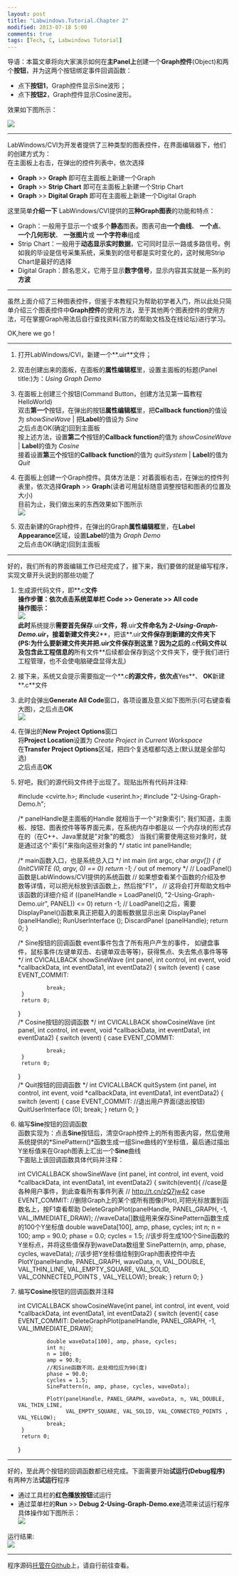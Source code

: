 ```yaml
---
layout: post
title: "Labwindows.Tutorial.Chapter 2"
modified: 2013-07-18 5:00
comments: true
tags: [Tech, C, Labwindows Tutorial]
---
```


导语：本篇文章将向大家演示如何在**主Panel上**创建一个**Graph控件**(Object)和两个**按钮**，并为这两个按钮绑定事件回调函数：  

 - 点下**按钮1**，Graph控件显示Sine波形；  
 - 点下**按钮2**，Graph控件显示Cosine波形。

效果如下图所示：  

<!--more-->

![][1]

 [1]: http://ww3.sinaimg.cn/large/6480dca9tw1e66pudgy7aj20ej0l6abp.jpg

------

LabWindows/CVI为开发者提供了三种类型的图表控件，在界面编辑器下，他们的创建方式为：  
在主面板上右击，在弹出的控件列表中，依次选择

*   **Graph** >> **Graph** 即可在主面板上新建一个Graph 
*   **Graph** >> **Strip Chart** 即可在主面板上新建一个Strip Chart 
*   **Graph** >> **Digital Graph** 即可在主面板上新建一个Digital Graph 

这里简单**介绍一下** LabWindows/CVI提供的**三种Graph图表**的功能和特点：

*   Graph：一般用于显示一个或多个**静态**图表。图表可由**一个曲线**、 **一个点**、 **一个几何形状**、 **一张图片**或 **一个字符串**组成 
*   Strip Chart：一般用于**动态显示实时数据**，它可同时显示一路或多路信号。例如我的毕设是信号采集系统，采集到的信号都是实时变化的，这时候用Strip Chart是最好的选择 
*   Digital Graph：顾名思义，它用于显示**数字信号**，显示内容其实就是一系列的**方波** 

* * *

虽然上面介绍了三种图表控件，但鉴于本教程只为帮助初学者入门，所以此处只简单介绍三个图表控件中**Graph控件**的使用方法，至于其他两个图表控件的使用方法，可在掌握Graph用法后自行查找资料(官方的帮助文档及在线论坛)进行学习。

OK,here we go !

* * *

1) 打开LabWindows/CVI，新建一个**.uir**文件；

2) 双击创建出来的面板，在面板的**属性编辑框**里，设置主面板的标题(Panel title:)为：*Using Graph Demo*

3) 在面板上创建三个按钮(Command Button，创建方法见第一篇教程HelloWorld)  
双击**第一个**按钮，在弹出的按钮**属性编辑框**里，把**Callback function**的值设为 *showSineWave* | 把**Label**的值设为 *Sine*  
之后点击OK(确定)回到主面板  
按上述方法，设置**第二个**按钮的**Callback function**的值为 *showCosineWave* | **Label**的值为 *Cosine*  
接着设置**第三个**按钮的**Callback function**的值为 *quitSystem* | **Label**的值为 *Quit*

4) 在面板上创建一个Graph控件。具体方法是：对着面板右击，在弹出的控件列表里，依次选择**Graph** >> **Graph**(读者可用鼠标随意调整按钮和图表的位置及大小)  
目前为止，我们做出来的东西效果如下图所示  
![][2]

 [2]: http://ww2.sinaimg.cn/large/6480dca9tw1e66pscg411j20ec0a7wfb.jpg

5) 双击新建的Graph控件，在弹出的Graph**属性编辑框**里，在**Label Appearance**区域，设置**Label**的值为 *Graph Demo*  
之后点击OK(确定)回到主面板

* * *

好的，我们所有的界面编辑工作已经完成了，接下来，我们要做的就是编写程序，实现文章开头说到的那些功能了

1) 生成源代码文件，即**.c**文件  
操作步骤：依次点击系统菜单栏 **Code** >> **Generate** >> **All code**  
操作图示：  
![][3]  
此时**系统提示**需要首先保存**.uir**文件，将**.uir**文件命名为 *2-Using-Graph-Demo.uir*，接着新建文件夹**2**，把该**.uir**文件保存到新建的文件夹下  
(PS:为什么要新建文件夹并把.uir文件保存到这里？因为之后的**.c**代码文件以及包含此工程信息的**所有文件**后续都会保存到这个文件夹下，便于我们进行工程管理，也不会使电脑硬盘显得太乱)

 [3]: http://ww1.sinaimg.cn/large/6480dca9tw1e66pyn5o90j20cf09f75c.jpg

2) 接下来，系统又会提示需要指定一个**.c**的源文件，依次点**Yes**、 **OK**新建**.c**文件

3) 此时会弹出**Generate All Code**窗口，各项设置及意义如下图所示(可右键查看大图)，之后点击**OK**  
![][4]

 [4]: http://ww3.sinaimg.cn/large/6480dca9tw1e66qc4donfj20d20ep0uz.jpg

4) 在弹出的**New Project Options**窗口  
将**Project Location**设置为 *Create Project in Current Workspace*  
在**Transfer Project Options**区域，把四个复选框都勾选上(默认就是全部勾选)  
之后点击**OK**

5) 好吧，我们的源代码文件终于出现了。现贴出所有代码并注释:  

    #include <cvirte.h>;
    #include <userint.h>;
    #include "2-Using-Graph-Demo.h";

    /* panelHandle是主面板的Handle
    就相当于一个"对象索引";
    我们知道，主面板、按钮、图表控件等等界面元素，在系统内存中都是以
    一个内存块的形式存在的（在C++、Java里就是"对象"的概念）
    当我们需要使用这些对象时，就是通过这个&quot;索引&quot;来指向这些对象的 */
    static int panelHandle;

    /* main函数入口，也是系统总入口 */
    int main (int argc, char *argv[]) {
        if (InitCVIRTE (0, argv, 0) == 0)
            return -1;    /* out of memory */
        // LoadPanel()函数是LabWindows/CVI提供的系统函数
        // 如果想查看某个函数的介绍及参数等详情，可以把光标放到该函数上，然后按"F1"，
        // 这将会打开帮助文档中该函数的详细介绍
        if ((panelHandle = LoadPanel(0, "2-Using-Graph-Demo.uir", PANEL)) <= 0)
            return -1;
        // LoadPanel()之后，需要DisplayPanel()函数来真正把载入的面板数据显示出来
        DisplayPanel (panelHandle);
        RunUserInterface ();
        DiscardPanel (panelHandle);
        return 0;
    }

    /* Sine按钮的回调函数
    event事件包含了所有用户产生的事件，
    如键盘事件，鼠标事件(左键单双击、右键单双击等等)，获得焦点、失去焦点事件等等 */
    int CVICALLBACK showSineWave (int panel, int control, int event,
            void *callbackData, int eventData1, int eventData2) {
        switch (event) {
            case EVENT_COMMIT:

                break;
        }
        return 0;
    }  
    /* Cosine按钮的回调函数 */
    int CVICALLBACK showCosineWave (int panel, int control, int event,
            void *callbackData, int eventData1, int eventData2) {
        switch (event) {
            case EVENT_COMMIT:

                break;
        }
        return 0;
    }  
    /* Quit按钮的回调函数 */
    int CVICALLBACK quitSystem (int panel, int control, int event,
            void *callbackData, int eventData1, int eventData2) {
        switch (event) {
            case EVENT_COMMIT:
                //退出用户界面(退出按钮)
                QuitUserInterface (0);
                break;
        }
        return 0;
    }

6) 编写**Sine**按钮的回调函数  
函数实现为：点击**Sine**按钮后，清空Graph控件上的所有图表内容，然后使用系统提供的*SinePattern()*函数生成一组Sine曲线的Y坐标值，最后通过描出Y坐标值来在Graph图表上汇出一个**Sine**曲线  
下面贴上该回调函数具体代码并注释：  

    int CVICALLBACK showSineWave (int panel, int control, int event,
            void *callbackData, int eventData1, int eventData2) {
        switch(event){
            //case是各种用户事件，到此查看所有事件列表
            // http://t.cn/zQ7jw42
            case EVENT_COMMIT:
                //删除Graph上的某个或所有图像(Plot),可把光标放置到函数名上，按F1查看帮助
                DeleteGraphPlot(panelHandle, PANEL_GRAPH, -1, VAL_IMMEDIATE_DRAW);
                //waveData[]数组用来保存SinePattern函数生成的100个Y坐标值
                double waveData[100], amp, phase, cycles;
                int n;
                n = 100;
                amp = 90.0;
                phase = 0.0;
                cycles = 1.5;
                //该步将生成100个Sine函数的Y坐标点，并将这些值保存到waveData数组里
                SinePattern(n, amp, phase, cycles, waveData);
                //该步把Y坐标值绘制到Graph图表控件中去
                PlotY(panelHandle, PANEL_GRAPH, waveData, n, VAL_DOUBLE, VAL_THIN_LINE, 
                      VAL_EMPTY_SQUARE, VAL_SOLID, VAL_CONNECTED_POINTS , VAL_YELLOW);
                break;
        }
        return 0;
    }

7) 编写**Cosine**按钮的回调函数并注释  

    int CVICALLBACK showCosineWave(int panel, int control, int event,
            void *callbackData, int eventData1, int eventData2) {
        switch (event){
            case EVENT_COMMIT:
                DeleteGraphPlot(panelHandle, PANEL_GRAPH, -1, VAL_IMMEDIATE_DRAW);
                
                double waveData[100], amp, phase, cycles;
                int n;
                n = 100;
                amp = 90.0;
                //和Sine函数不同，此处相位应为90(度)
                phase = 90.0;
                cycles = 1.5;
                SinePattern(n, amp, phase, cycles, waveData);
                
                PlotY(panelHandle, PANEL_GRAPH, waveData, n, VAL_DOUBLE, VAL_THIN_LINE, 
                      VAL_EMPTY_SQUARE, VAL_SOLID, VAL_CONNECTED_POINTS , VAL_YELLOW);
                break;
        }
        return 0;
    }

------

好的，至此两个按钮的回调函数都已经完成。下面需要开始**试运行(Debug程序)**  
有两种方法**试运行**程序

*   通过工具栏的**红色播放按钮**试运行
*   通过菜单栏的**Run** >> **Debug 2-Using-Graph-Demo.exe**选项来试运行程序  
    具体操作如下图所示：  
    ![][5] 

 [5]: http://ww2.sinaimg.cn/large/6480dca9tw1e66qebhm8wj20b009ojsh.jpg

运行结果:  
![][1]

-------

程序源码[托管在Github][6]上，请自行前往查看。

 [6]: https://github.com/HelloLyfing/LabWindows-CVI-Tutorial-For-Newbie-By.Lyfing
